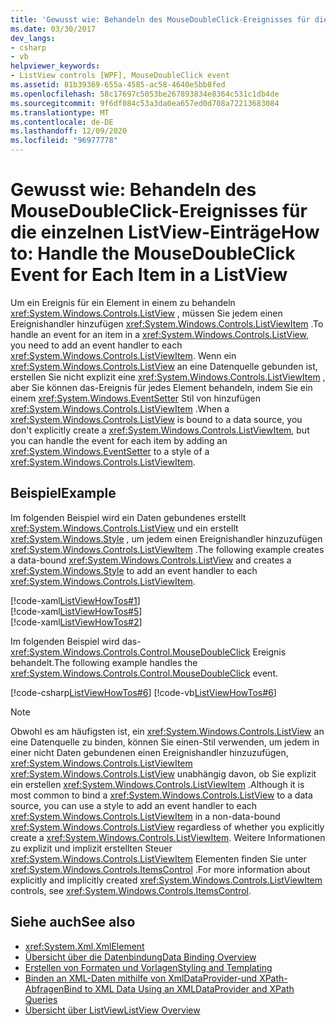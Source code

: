 ```yaml
---
title: 'Gewusst wie: Behandeln des MouseDoubleClick-Ereignisses für die einzelnen ListView-Einträge'
ms.date: 03/30/2017
dev_langs:
- csharp
- vb
helpviewer_keywords:
- ListView controls [WPF], MouseDoubleClick event
ms.assetid: 81b39369-655a-4585-ac58-4640e5bb8fed
ms.openlocfilehash: 58c17697c5053be267893834e8364c531c1db4de
ms.sourcegitcommit: 9f6df084c53a3da0ea657ed0d708a72213683084
ms.translationtype: MT
ms.contentlocale: de-DE
ms.lasthandoff: 12/09/2020
ms.locfileid: "96977778"
---
```

# <a name="how-to-handle-the-mousedoubleclick-event-for-each-item-in-a-listview"></a><span data-ttu-id="f7b15-102">Gewusst wie: Behandeln des MouseDoubleClick-Ereignisses für die einzelnen ListView-Einträge</span><span class="sxs-lookup"><span data-stu-id="f7b15-102">How to: Handle the MouseDoubleClick Event for Each Item in a ListView</span></span>
<span data-ttu-id="f7b15-103">Um ein Ereignis für ein Element in einem zu behandeln <xref:System.Windows.Controls.ListView> , müssen Sie jedem einen Ereignishandler hinzufügen <xref:System.Windows.Controls.ListViewItem> .</span><span class="sxs-lookup"><span data-stu-id="f7b15-103">To handle an event for an item in a <xref:System.Windows.Controls.ListView>, you need to add an event handler to each <xref:System.Windows.Controls.ListViewItem>.</span></span> <span data-ttu-id="f7b15-104">Wenn ein <xref:System.Windows.Controls.ListView> an eine Datenquelle gebunden ist, erstellen Sie nicht explizit eine <xref:System.Windows.Controls.ListViewItem> , aber Sie können das-Ereignis für jedes Element behandeln, indem Sie ein einem <xref:System.Windows.EventSetter> Stil von hinzufügen <xref:System.Windows.Controls.ListViewItem> .</span><span class="sxs-lookup"><span data-stu-id="f7b15-104">When a <xref:System.Windows.Controls.ListView> is bound to a data source, you don't explicitly create a <xref:System.Windows.Controls.ListViewItem>, but you can handle the event for each item by adding an <xref:System.Windows.EventSetter> to a style of a <xref:System.Windows.Controls.ListViewItem>.</span></span>  
  
## <a name="example"></a><span data-ttu-id="f7b15-105">Beispiel</span><span class="sxs-lookup"><span data-stu-id="f7b15-105">Example</span></span>  
 <span data-ttu-id="f7b15-106">Im folgenden Beispiel wird ein Daten gebundenes erstellt <xref:System.Windows.Controls.ListView> und ein erstellt <xref:System.Windows.Style> , um jedem einen Ereignishandler hinzuzufügen <xref:System.Windows.Controls.ListViewItem> .</span><span class="sxs-lookup"><span data-stu-id="f7b15-106">The following example creates a data-bound <xref:System.Windows.Controls.ListView> and creates a <xref:System.Windows.Style> to add an event handler to each <xref:System.Windows.Controls.ListViewItem>.</span></span>  
  
 [!code-xaml[ListViewHowTos#1](~/samples/snippets/csharp/VS_Snippets_Wpf/ListViewHowTos/CSharp/Window1.xaml#1)]  
[!code-xaml[ListViewHowTos#5](~/samples/snippets/csharp/VS_Snippets_Wpf/ListViewHowTos/CSharp/Window1.xaml#5)]  
[!code-xaml[ListViewHowTos#2](~/samples/snippets/csharp/VS_Snippets_Wpf/ListViewHowTos/CSharp/Window1.xaml#2)]  
  
 <span data-ttu-id="f7b15-107">Im folgenden Beispiel wird das- <xref:System.Windows.Controls.Control.MouseDoubleClick> Ereignis behandelt.</span><span class="sxs-lookup"><span data-stu-id="f7b15-107">The following example handles the <xref:System.Windows.Controls.Control.MouseDoubleClick> event.</span></span>  
  
 [!code-csharp[ListViewHowTos#6](~/samples/snippets/csharp/VS_Snippets_Wpf/ListViewHowTos/CSharp/Window1.xaml.cs#6)]
 [!code-vb[ListViewHowTos#6](~/samples/snippets/visualbasic/VS_Snippets_Wpf/ListViewHowTos/VisualBasic/Window1.xaml.vb#6)]  
  
> [!NOTE]
> <span data-ttu-id="f7b15-108">Obwohl es am häufigsten ist, ein <xref:System.Windows.Controls.ListView> an eine Datenquelle zu binden, können Sie einen-Stil verwenden, um jedem in einer nicht Daten gebundenen einen Ereignishandler hinzuzufügen, <xref:System.Windows.Controls.ListViewItem> <xref:System.Windows.Controls.ListView> unabhängig davon, ob Sie explizit ein erstellen <xref:System.Windows.Controls.ListViewItem> .</span><span class="sxs-lookup"><span data-stu-id="f7b15-108">Although it is most common to bind a <xref:System.Windows.Controls.ListView> to a data source, you can use a style to add an event handler to each <xref:System.Windows.Controls.ListViewItem> in a non-data-bound <xref:System.Windows.Controls.ListView> regardless of whether you explicitly create a <xref:System.Windows.Controls.ListViewItem>.</span></span>  <span data-ttu-id="f7b15-109">Weitere Informationen zu explizit und implizit erstellten Steuer <xref:System.Windows.Controls.ListViewItem> Elementen finden Sie unter <xref:System.Windows.Controls.ItemsControl> .</span><span class="sxs-lookup"><span data-stu-id="f7b15-109">For more information about explicitly and implicitly created <xref:System.Windows.Controls.ListViewItem> controls, see <xref:System.Windows.Controls.ItemsControl>.</span></span>  
  
## <a name="see-also"></a><span data-ttu-id="f7b15-110">Siehe auch</span><span class="sxs-lookup"><span data-stu-id="f7b15-110">See also</span></span>

- <xref:System.Xml.XmlElement>
- [<span data-ttu-id="f7b15-111">Übersicht über die Datenbindung</span><span class="sxs-lookup"><span data-stu-id="f7b15-111">Data Binding Overview</span></span>](/dotnet/desktop-wpf/data/data-binding-overview)
- [<span data-ttu-id="f7b15-112">Erstellen von Formaten und Vorlagen</span><span class="sxs-lookup"><span data-stu-id="f7b15-112">Styling and Templating</span></span>](/dotnet/desktop-wpf/fundamentals/styles-templates-overview)
- [<span data-ttu-id="f7b15-113">Binden an XML-Daten mithilfe von XmlDataProvider-und XPath-Abfragen</span><span class="sxs-lookup"><span data-stu-id="f7b15-113">Bind to XML Data Using an XMLDataProvider and XPath Queries</span></span>](../data/how-to-bind-to-xml-data-using-an-xmldataprovider-and-xpath-queries.md)
- [<span data-ttu-id="f7b15-114">Übersicht über ListView</span><span class="sxs-lookup"><span data-stu-id="f7b15-114">ListView Overview</span></span>](listview-overview.md)
